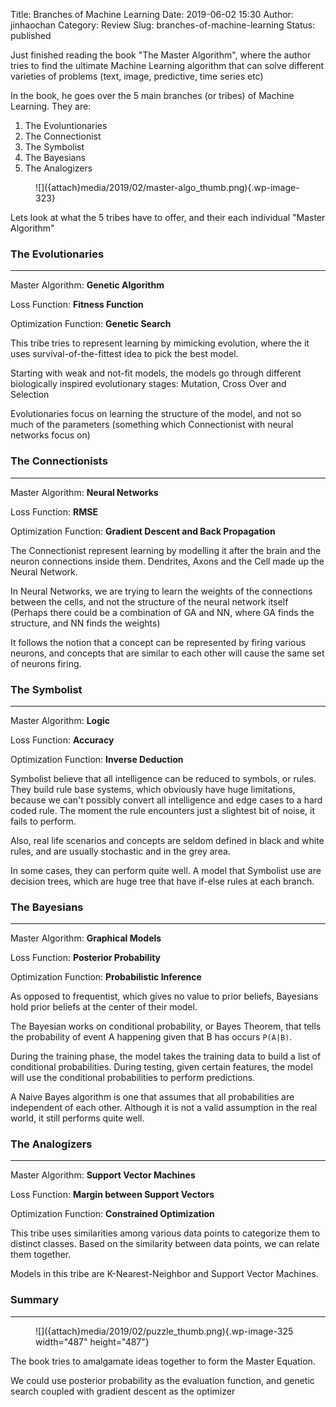 Title: Branches of Machine Learning
Date: 2019-06-02 15:30
Author: jinhaochan
Category: Review
Slug: branches-of-machine-learning
Status: published

<!-- wp:paragraph -->

Just finished reading the book "The Master Algorithm", where the author tries to find the ultimate Machine Learning algorithm that can solve different varieties of problems (text, image, predictive, time series etc)

<!-- /wp:paragraph -->

<!-- wp:paragraph -->

In the book, he goes over the 5 main branches (or tribes) of Machine Learning. They are:

<!-- /wp:paragraph -->

<!-- wp:list {"ordered":true} -->

1.  The Evoluntionaries
2.  The Connectionist
3.  The Symbolist
4.  The Bayesians
5.  The Analogizers

<!-- /wp:list -->

<!-- wp:image {"id":323,"align":"center"} -->

<div class="wp-block-image">

<figure class="aligncenter">
![]({attach}media/2019/02/master-algo_thumb.png){.wp-image-323}
</figure>

</div>

<!-- /wp:image -->

<!-- wp:paragraph -->

Lets look at what the 5 tribes have to offer, and their each individual "Master Algorithm"

<!-- /wp:paragraph -->

<!-- wp:heading {"level":3} -->

### The Evolutionaries

<!-- /wp:heading -->

<!-- wp:separator -->

------------------------------------------------------------------------

<!-- /wp:separator -->

</p>
<!-- wp:paragraph -->

Master Algorithm: **Genetic Algorithm**

<!-- /wp:paragraph -->

<!-- wp:paragraph -->

Loss Function: **Fitness Function**

<!-- /wp:paragraph -->

<!-- wp:paragraph -->

Optimization Function: **Genetic Search**

<!-- /wp:paragraph -->

<!-- wp:paragraph -->

This tribe tries to represent learning by mimicking evolution, where the it uses survival-of-the-fittest idea to pick the best model.

<!-- /wp:paragraph -->

<!-- wp:paragraph -->

Starting with weak and not-fit models, the models go through different biologically inspired evolutionary stages: Mutation, Cross Over and Selection

<!-- /wp:paragraph -->

<!-- wp:paragraph -->

Evolutionaries focus on learning the structure of the model, and not so much of the parameters (something which Connectionist with neural networks focus on)

<!-- /wp:paragraph -->

<!-- wp:heading {"level":3} -->

### The Connectionists

<!-- /wp:heading -->

<!-- wp:separator -->

------------------------------------------------------------------------

<!-- /wp:separator -->

</p>
<!-- wp:paragraph -->

Master Algorithm: **Neural Networks**

<!-- /wp:paragraph -->

<!-- wp:paragraph -->

Loss Function: **RMSE**

<!-- /wp:paragraph -->

<!-- wp:paragraph -->

Optimization Function: **Gradient Descent and Back Propagation**

<!-- /wp:paragraph -->

<!-- wp:paragraph -->

The Connectionist represent learning by modelling it after the brain and the neuron connections inside them. Dendrites, Axons and the Cell made up the Neural Network.

<!-- /wp:paragraph -->

<!-- wp:paragraph -->

In Neural Networks, we are trying to learn the weights of the connections between the cells, and not the structure of the neural network itself (Perhaps there could be a combination of GA and NN, where GA finds the structure, and NN finds the weights)

<!-- /wp:paragraph -->

<!-- wp:paragraph -->

It follows the notion that a concept can be represented by firing various neurons, and concepts that are similar to each other will cause the same set of neurons firing.

<!-- /wp:paragraph -->

<!-- wp:heading {"level":3} -->

### The Symbolist

<!-- /wp:heading -->

<!-- wp:separator -->

------------------------------------------------------------------------

<!-- /wp:separator -->

</p>
<!-- wp:paragraph -->

Master Algorithm: **Logic**

<!-- /wp:paragraph -->

<!-- wp:paragraph -->

Loss Function: **Accuracy**

<!-- /wp:paragraph -->

<!-- wp:paragraph -->

Optimization Function: **Inverse Deduction**

<!-- /wp:paragraph -->

<!-- wp:paragraph -->

Symbolist believe that all intelligence can be reduced to symbols, or rules. They build rule base systems, which obviously have huge limitations, because we can't possibly convert all intelligence and edge cases to a hard coded rule. The moment the rule encounters just a slightest bit of noise, it fails to perform.

<!-- /wp:paragraph -->

<!-- wp:paragraph -->

Also, real life scenarios and concepts are seldom defined in black and white rules, and are usually stochastic and in the grey area.

<!-- /wp:paragraph -->

<!-- wp:paragraph -->

In some cases, they can perform quite well. A model that Symbolist use are decision trees, which are huge tree that have if-else rules at each branch.

<!-- /wp:paragraph -->

<!-- wp:heading {"level":3} -->

### The Bayesians

<!-- /wp:heading -->

<!-- wp:separator -->

------------------------------------------------------------------------

<!-- /wp:separator -->

</p>
<!-- wp:paragraph -->

Master Algorithm: **Graphical Models**

<!-- /wp:paragraph -->

<!-- wp:paragraph -->

Loss Function: **Posterior Probability**

<!-- /wp:paragraph -->

<!-- wp:paragraph -->

Optimization Function: **Probabilistic Inference**

<!-- /wp:paragraph -->

<!-- wp:paragraph -->

As opposed to frequentist, which gives no value to prior beliefs, Bayesians hold prior beliefs at the center of their model.

<!-- /wp:paragraph -->

<!-- wp:paragraph -->

The Bayesian works on conditional probability, or Bayes Theorem, that tells the probability of event A happening given that B has occurs `P(A|B)`.

<!-- /wp:paragraph -->

<!-- wp:paragraph -->

During the training phase, the model takes the training data to build a list of conditional probabilities. During testing, given certain features, the model will use the conditional probabilities to perform predictions.

<!-- /wp:paragraph -->

<!-- wp:paragraph -->

A Naive Bayes algorithm is one that assumes that all probabilities are independent of each other. Although it is not a valid assumption in the real world, it still performs quite well.

<!-- /wp:paragraph -->

<!-- wp:heading {"level":3} -->

### The Analogizers

<!-- /wp:heading -->

<!-- wp:separator -->

------------------------------------------------------------------------

<!-- /wp:separator -->

</p>
<!-- wp:paragraph -->

Master Algorithm: **Support Vector Machines**

<!-- /wp:paragraph -->

<!-- wp:paragraph -->

Loss Function: **Margin between Support Vectors**

<!-- /wp:paragraph -->

<!-- wp:paragraph -->

Optimization Function: **Constrained Optimization**

<!-- /wp:paragraph -->

<!-- wp:paragraph -->

This tribe uses similarities among various data points to categorize them to distinct classes. Based on the similarity between data points, we can relate them together.

<!-- /wp:paragraph -->

<!-- wp:paragraph -->

Models in this tribe are K-Nearest-Neighbor and Support Vector Machines.

<!-- /wp:paragraph -->

<!-- wp:heading {"level":3} -->

### Summary

<!-- /wp:heading -->

<!-- wp:separator -->

------------------------------------------------------------------------

<!-- /wp:separator -->

</p>
<!-- wp:image {"id":325,"align":"center","width":487,"height":487} -->

<div class="wp-block-image">

<figure class="aligncenter is-resized">
![]({attach}media/2019/02/puzzle_thumb.png){.wp-image-325 width="487" height="487"}
</figure>

</div>

<!-- /wp:image -->

<!-- wp:paragraph -->

The book tries to amalgamate ideas together to form the Master Equation.

<!-- /wp:paragraph -->

<!-- wp:paragraph -->

We could use posterior probability as the evaluation function, and genetic search coupled with gradient descent as the optimizer

<!-- /wp:paragraph -->
